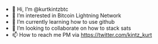 - 👋 Hi, I’m @kurtkintzbtc
- 👀 I’m interested in Bitcoin Lightning Network
- 🌱 I’m currently learning how to use github
- 💞️ I’m looking to collaborate on how to stack sats
- 📫 How to reach me PM via https://twitter.com/kintz_kurt

<!---
kurtkintzbtc/kurtkintzbtc is a ✨ special ✨ repository because its `README.md` (this file) appears on your GitHub profile.
You can click the Preview link to take a look at your changes.
--->
